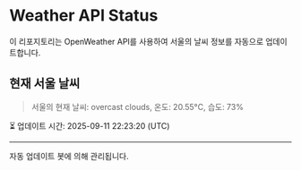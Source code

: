 
# Weather API Status

이 리포지토리는 OpenWeather API를 사용하여 서울의 날씨 정보를 자동으로 업데이트합니다.

## 현재 서울 날씨
> 서울의 현재 날씨: overcast clouds, 온도: 20.55°C, 습도: 73%

⏳ 업데이트 시간: 2025-09-11 22:23:20 (UTC)

---
자동 업데이트 봇에 의해 관리됩니다.

